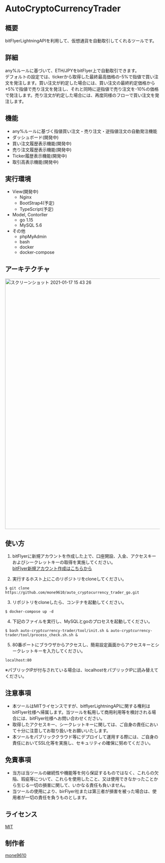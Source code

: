 AutoCryptoCurrencyTrader
====

## 概要  
bitFlyerLightningAPIを利用して、仮想通貨を自動取引してくれるツールです。  

## 詳細  
any%ルールに基づいて、ETH/JPYをbitFlyer上で自動取引できます。  
デフォルトの設定では、tickerから取得した最終最高価格の-5%で指値で買い注文を発注します。買い注文が約定した場合には、買い注文の最終約定価格から+5%で指値で売り注文を発注し、それと同時に逆指値で売り注文を-10%の価格で発注します。売り注文が約定した場合には、再度同様のフローで買い注文を発注します。

## 機能  
* any%ルールに基づく指値買い注文・売り注文・逆指値注文の自動発注機能
* ダッシュボード(開発中)
* 買い注文履歴表示機能(開発中)
* 売り注文履歴表示機能(開発中)
* Ticker履歴表示機能(開発中)
* 取引高表示機能(開発中)

## 実行環境
* View(開発中)
  * Nginx
  * BootStrap4(予定)
  * TypeScript(予定)
* Model, Contorller
  * go 1.15
  * MySQL 5.6
* その他
  * phpMyAdmin
  * bash
  * docker
  * docker-compose 

## アーキテクチャ
<img width="814" alt="スクリーンショット 2021-01-17 15 43 26" src="https://user-images.githubusercontent.com/64692797/104833281-c1a71700-58da-11eb-94cf-812b38a46c6e.png">

## 使い方
1. bitFlyerに新規アカウントを作成した上で、口座開設、入金、アクセスキーおよびシークレットキーの取得を実施してください。  
[bitFlyer新規アカウント作成はこちらから](https://bitflyer.com/ja-jp/account-create)  

2. 実行するホスト上にこのリポジトリをcloneしてください。
```
$ git clone https://github.com/mone9610/auto_cryptocurrency_trader_go.git
```

3. リポジトリをcloneしたら、コンテナを起動してください。
```
$ docker-compose up -d
```
4. 下記のファイルを実行し、MySQLとgoのプロセスを起動してください。
```
$ bash auto-cryptcurrency-trader/tool/init.sh & auto-cryptcurrency-trader/tool/process_check.sh.sh &
```

5. 80番ポートにブラウザからアクセスし、簡易設定画面からアクセスキーとシークレットキーを入力してください。
```
localhost:80
```
※パブリックIPが付与されている場合は、localhostをパブリックIPに読み替えてください。
## 注意事項
* 本ツールはMITライセンスですが、bitflyerLightningAPIに関する権利はbitFlyer社様へ帰属します。当ツールを転用して商用利用等を検討される場合には、bitFlyer社様へお問い合わせください。
* 取得したアクセスキー、シークレットキーに関しては、ご自身の責任において十分に注意してお取り扱いをお願いいたします。
* 本ツールをパブリッククラウド等にデプロイして運用する際には、ご自身の責任においてSSL化等を実施し、セキュリティの確保に努めてください。

## 免責事項
* 当方は当ツールの継続性や機能等を何ら保証するものではなく、これらの欠陥、瑕疵等について、これらを使用したこと、又は使用できなかったことから生じる一切の損害に関して、いかなる責任も負いません。
* 当ツールの使用により、birFlyer社または第三者が損害を被った場合は、使用者が一切の責任を負うものとします。

## ライセンス
[MIT](https://github.com/mone9610/auto_cryptocurrency_trader_go/blob/main/LICENSE)

## 制作者
[mone9610](https://github.com/mone9610)
